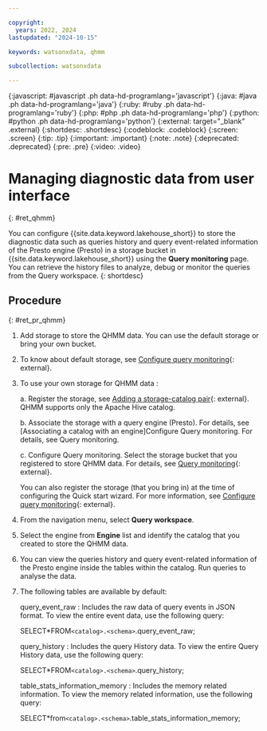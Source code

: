 ```yaml
---

copyright:
  years: 2022, 2024
lastupdated: "2024-10-15"

keywords: watsonxdata, qhmm

subcollection: watsonxdata

---
```


{:javascript: #javascript .ph data-hd-programlang='javascript'}
{:java: #java .ph data-hd-programlang='java'}
{:ruby: #ruby .ph data-hd-programlang='ruby'}
{:php: #php .ph data-hd-programlang='php'}
{:python: #python .ph data-hd-programlang='python'}
{:external: target="_blank" .external}
{:shortdesc: .shortdesc}
{:codeblock: .codeblock}
{:screen: .screen}
{:tip: .tip}
{:important: .important}
{:note: .note}
{:deprecated: .deprecated}
{:pre: .pre}
{:video: .video}

# Managing diagnostic data from user interface
{: #ret_qhmm}

You can configure {{site.data.keyword.lakehouse_short}} to store the diagnostic data such as queries history and query event-related information of the Presto engine (Presto) in a storage bucket in {{site.data.keyword.lakehouse_short}} using the **Query monitoring** page. You can retrieve the history files to analyze, debug or monitor the queries from the Query workspace.
{: shortdesc}

## Procedure
{: #ret_pr_qhmm}



1. Add storage to store the QHMM data. You can use the default storage or bring your own bucket.

1. To know about default storage, see [Configure query monitoring]({{site.data.keyword.ref-quick_start-link}}#qs_montr){: external}.

1. To use your own storage for QHMM data :

    a. Register the storage, see [Adding a storage-catalog pair]({{site.data.keyword.ref-reg_bucket-link}}){: external}. QHMM supports only the Apache Hive catalog.

    b. Associate the storage with a query engine (Presto). For details, see [Associating a catalog with an engine]Configure Query monitoring. For details, see Query monitoring.

    c. Configure Query monitoring. Select the storage bucket that you registered to store QHMM data. For details, see [Query monitoring]({{site.data.keyword.ref-qhmm-link}}){: external}.

    You can also register the storage (that you bring in) at the time of configuring the Quick start wizard. For more information, see [Configure query monitoring]({{site.data.keyword.ref-quick_start-link}}#qs_montr){: external}.

1. From the navigation menu, select **Query workspace**.
1. Select the engine from **Engine** list and identify the catalog that you created to store the QHMM data.
1. You can view the queries history and query event-related information of the Presto engine inside the tables within the catalog. Run queries to analyse the data.
1. The following tables are available by default:

    query_event_raw : Includes the raw data of query events in JSON format. To view the entire event data, use the following query:

    SELECT*FROM`<catalog>.<schema>`.query_event_raw;

    query_history : Includes the query History data. To view the entire Query History data, use the following query:

    SELECT*FROM`<catalog>.<schema>`.query_history;

    table_stats_information_memory : Includes the memory related information. To view the memory related information, use the following query:

    SELECT*from`<catalog>.<schema>`.table_stats_information_memory;
